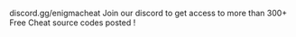 discord.gg/enigmacheat     Join our discord to get access to more than 300+ Free Cheat source codes posted !
